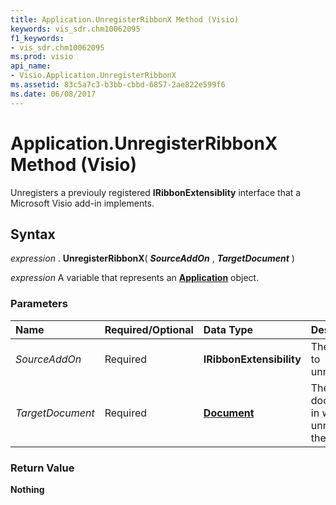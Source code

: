 ```yaml
---
title: Application.UnregisterRibbonX Method (Visio)
keywords: vis_sdr.chm10062095
f1_keywords:
- vis_sdr.chm10062095
ms.prod: visio
api_name:
- Visio.Application.UnregisterRibbonX
ms.assetid: 83c5a7c3-b3bb-cbbd-6857-2ae822e599f6
ms.date: 06/08/2017
---
```



# Application.UnregisterRibbonX Method (Visio)

Unregisters a previouly registered  **IRibbonExtensiblity** interface that a Microsoft Visio add-in implements.


## Syntax

 _expression_ . **UnregisterRibbonX**( **_SourceAddOn_** , **_TargetDocument_** )

 _expression_ A variable that represents an **[Application](Visio.Application.md)** object.


### Parameters



|**Name**|**Required/Optional**|**Data Type**|**Description**|
|:-----|:-----|:-----|:-----|
| _SourceAddOn_|Required| **IRibbonExtensibility**|The add-in to unregister.|
| _TargetDocument_|Required| **[Document](Visio.Document.md)**|The document in which to unregister the add-in.|

### Return Value

 **Nothing**


